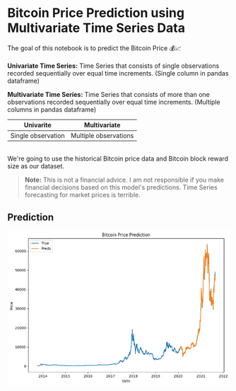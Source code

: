 # Bitcoin Price Prediction using Multivariate Time Series Data

The goal of this notebook is to predict the Bitcoin Price 💰📈
<br><br>
**Univariate Time Series:** Time Series that consists of single observations recorded sequentially over equal time increments. (Single column in pandas dataframe)

**Multivariate Time Series:** Time Series that consists of more than one observations recorded sequentially over equal time increments. (Multiple columns in pandas dataframe)

| Univarite | Multivariate |
| ----- | ----- |
| Single observation | Multiple observations |

<br>
We're going to use the historical Bitcoin price data and Bitcoin block reward size as our dataset.

> **Note:** This is not a financial advice. I am not responsible if you make financial decisions based on this model's predictions. Time Series forecasting for market prices is terrible.


## Prediction
![](predictions.png)
